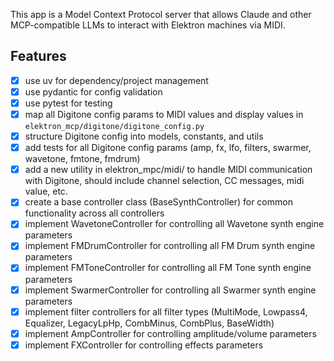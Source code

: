 This app is a Model Context Protocol server that allows Claude and other MCP-compatible LLMs to interact with Elektron machines via MIDI.

## Features

- [x] use uv for dependency/project management
- [x] use pydantic for config validation
- [x] use pytest for testing
- [x] map all Digitone config params to MIDI values and display values in `elektron_mcp/digitone/digitone_config.py`
- [x] structure Digitone config into models, constants, and utils
- [x] add tests for all Digitone config params (amp, fx, lfo, filters, swarmer, wavetone, fmtone, fmdrum)
- [x] add a new utility in elektron_mpc/midi/ to handle MIDI communication with Digitone, should include channel selection, CC messages, midi value, etc.
- [x] create a base controller class (BaseSynthController) for common functionality across all controllers
- [x] implement WavetoneController for controlling all Wavetone synth engine parameters
- [x] implement FMDrumController for controlling all FM Drum synth engine parameters
- [x] implement FMToneController for controlling all FM Tone synth engine parameters
- [x] implement SwarmerController for controlling all Swarmer synth engine parameters
- [x] implement filter controllers for all filter types (MultiMode, Lowpass4, Equalizer, LegacyLpHp, CombMinus, CombPlus, BaseWidth)
- [x] implement AmpController for controlling amplitude/volume parameters
- [x] implement FXController for controlling effects parameters
